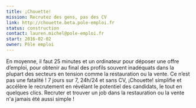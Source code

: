 ```yaml
---
title: ¡Chouette!
mission: Recrutez des gens, pas des CV
link: http://chouette.beta.pole-emploi.fr
status: construction
contact: lauren.michel@pole-emploi.fr
start: 2016-02-02
owner: Pôle emploi
---
```


En moyenne, il faut 25 minutes et un ordinateur pour déposer une offre d’emploi, pour obtenir au final des profils souvent inadéquats dans la plupart des secteurs en tension comme la restauration ou la vente. Ce n’est pas une fatalité ! 7 jours sur 7, 24h/24 et sans CV, ¡Chouette! simplifie et accélère le recrutement en révélant le potentiel des candidats, le tout en quelques clics. Recruter et trouver un job dans la restauration ou la vente n'a jamais été aussi simple !
